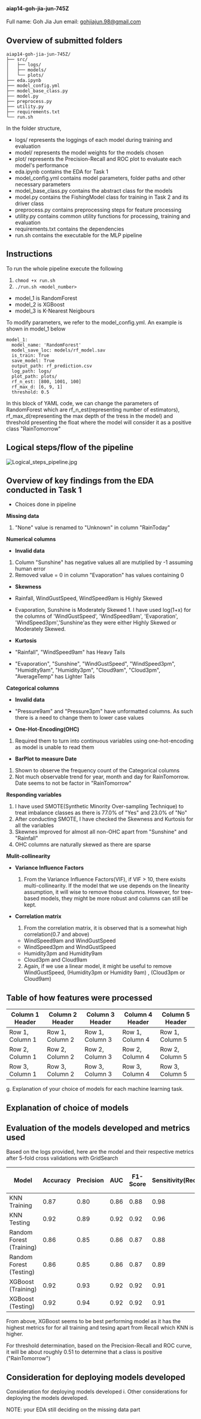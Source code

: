 #### aiap14-goh-jia-jun-745Z
Full name: Goh Jia Jun
email: gohjiajun.98@gmail.com

## Overview of submitted folders
```
aiap14-goh-jia-jun-745Z/
├── src/
│   ├── logs/
│   ├── models/
│   └── plots/
├── eda.ipynb 
├── model_config.yml
├── model_base_class.py
├── model.py
├── preprocess.py
├── utility.py
├── requirements.txt
└── run.sh
```

In the folder structure,
- logs/ represents the loggings of each model during training and evaluation
- model/ represents the model weights for the models chosen
- plot/ represents the Precision-Recall and ROC plot to evaluate each model's performance
- eda.ipynb contains the EDA for Task 1
- model_config.yml contains model parameters, folder paths and other necessary parameters
- model_base_class.py contains the abstract class for the models
- model.py contains the FishingModel class for training in Task 2 and its driver class
- preprocess.py contains preprocessing steps for feature processing
- utility.py contains common utility functions for processing, training and evaluation
- requirements.txt contains the dependencies
- run.sh contains the executable for the MLP pipeline

## Instructions
To run the whole pipeline execute the following 
1. `chmod +x run.sh` 
2. `./run.sh <model_number>`
- model_1 is RandomForest
- model_2 is XGBoost
- model_3 is K-Nearest Neigbours

To modify parameters, we refer to the model_config.yml. An example is shown in model_1 below

```
model_1:
  model_name: 'RandomForest'
  model_save_loc: models/rf_model.sav
  is_train: True
  save_model: True
  output_path: rf_prediction.csv
  log_path: logs/
  plot_path: plots/
  rf_n_est: [800, 1001, 100]
  rf_max_d: [6, 9, 1]
  threshold: 0.5
```
In this block of YAML code, we can change the parameters of RandomForest which are rf_n_est(representing number of estimators), rf_max_d(representing the max depth of the tress in the model) and threshold presenting the float where the model will consider it as a positive class "RainTomorrow"

## Logical steps/flow of the pipeline 
![Logical_steps_pipeline.jpg](/Logical_steps_pipeline.jpg?raw=true "Optional Title")

## Overview of key findings from the EDA conducted in Task 1
- Choices done in pipeline

**Missing data**
 1. "None" value is renamed to "Unknown" in column "RainToday"

**Numerical columns**
   -  <b> Invalid data </b>
   1. Column "Sunshine" has negative values all are mutiplied by -1 assuming human error
   2. Removed value = 0 in column "Evaporation" has values containing 0

   - <b>Skewness</b>
   - Rainfall, WindGustSpeed, WindSpeed9am is Highly Skewed
   - Evaporation, Sunshine is Moderately Skewed
    1. I have used log(1+x) for the columns of 'WindGustSpeed', 'WindSpeed9am', 'Evaporation', 'WindSpeed3pm','Sunshine'as they were either Highly Skewed or Moderately Skewed.

   - <b>Kurtosis</b>
   - "Rainfall", "WindSpeed9am" has Heavy Tails
   - "Evaporation", "Sunshine", "WindGustSpeed", "WindSpeed3pm", "Humidity9am", "Humidity3pm", "Cloud9am", "Cloud3pm", "AverageTemp" has Lighter Tails
      
**Categorical columns** 

   -  <b> Invalid data </b>
   - "Pressure9am" and "Pressure3pm" have unformatted columns. As such there is a need to change them to lower case values


   - <b>One-Hot-Encoding(OHC)</b>
   1. Required them to turn into continuous variables using one-hot-encoding as model is unable to read them

   - <b>BarPlot to measure Date</b>
   1. Shown to observe the frequency count of the Categorical columns
   2. Not much observable trend for year, month and day for RainTomorrow. Date seems to not be factor in "RainTomorrow"

**Responding variables**
   1. I have used SMOTE(Synthetic Minority Over-sampling Technique) to treat imbalance classes as there is 77.0% of "Yes" and 23.0% of "No"
   2. After conducting SMOTE, I have checked the Skewness and Kurtosis for all the variables
   3. Skewnes improved for almost all non-OHC apart from "Sunshine" and "Rainfall"
   4. OHC columns are naturally skewed as there are sparse

**Mulit-collinearity**
   - <b>Variance Influence Factors</b>
      1. From the Variance Influence Factors(VIF), if VIF > 10, there exisits multi-collinearity. If the model that we use depends on the linearity assumption, it will wise to remove those columns. However, for tree-based models, they might be more robust and columns can still be kept.
      
      
   - <b>Correlation matrix</b>
      1. From the correlation matrix, it is observed that is a somewhat high correlation(0.7 and above)
      - WindSpeed9am and WindGustSpeed
      - WindSpeed3pm and WindGustSpeed
      - Humidity3pm and Humidity9am
      - Cloud3pm and Cloud9am
      2. Again, if we use a linear model, it might be useful to remove WindGustSpeed, (Humidity3pm or Humidity 9am) , (Cloud3pm or Cloud9am)

## Table of how features were processed

| Column 1 Header | Column 2 Header | Column 3 Header | Column 4 Header | Column 5 Header |
|-----------------|-----------------|-----------------|-----------------|-----------------|
| Row 1, Column 1 | Row 1, Column 2 | Row 1, Column 3 | Row 1, Column 4 | Row 1, Column 5 |
| Row 2, Column 1 | Row 2, Column 2 | Row 2, Column 3 | Row 2, Column 4 | Row 2, Column 5 |
| Row 3, Column 1 | Row 3, Column 2 | Row 3, Column 3 | Row 3, Column 4 | Row 3, Column 5 |


g. Explanation of your choice of models for each machine learning task.
## Explanation of choice of models

## Evaluation of the models developed and metrics used

Based on the logs provided, here are the model and their respective metrics after 5-fold cross validations with GridSearch


| Model          | Accuracy | Precision | AUC  | F1-Score | Sensitivity(Recall) | Specificity | Best Accuracy Threshold | Best F1 Threshold |
|----------------|----------|-----------|------|----------|---------------------|-------------|-------------------------|-------------------|
| KNN Training   | 0.87     | 0.80      | 0.86 | 0.88     | 0.98                | 0.75        | 0.6989                  | 0.6883            |
| KNN Testing    | 0.92     | 0.89      | 0.92 | 0.92     | 0.96                | 0.88        | 0.6989                  | 0.6883            |
| Random Forest (Training) | 0.86 | 0.85 | 0.86 | 0.87 | 0.88 | 0.84 | 0.4825 | 0.4825 |
| Random Forest (Testing) | 0.86 | 0.85 | 0.86 | 0.87 | 0.89 | 0.84 | 0.4825 | 0.4825 |
| XGBoost (Training) | 0.92 | 0.93 | 0.92 | 0.92 | 0.91 | 0.93 | 0.5122 | 0.5122 |
| XGBoost (Testing) | 0.92 | 0.94 | 0.92 | 0.92 | 0.91 | 0.94 | 0.5122 | 0.5122 |

From above, XGBoost seems to be best performing model as it has the highest metrics for for all training and tesing apart from Recall which KNN is higher.

For threshold determination, based on the Precision-Recall and ROC curve, it will be about roughly 0.51 to determine that a class is positive ("RainTomorrow")

## Consideration for deploying models developed


Consideration for deploying models developed
i. Other considerations for deploying the models developed.

NOTE: your EDA still deciding on the missing data part








